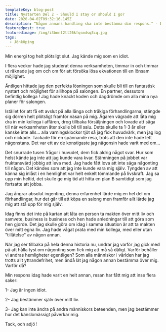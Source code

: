 ```yaml
---
templateKey: blog-post
title: Nystarten Del 2 - Should I stay or should I go?
date: 2020-04-02T09:32:16.145Z
description: “Någon annans handling ska inte bestämma din respons.” - Dalai Lama
featuredpost: true
featuredimage: /img/i3bnnl2tt26kfqsmdsq3cq.jpg
tags:
  - Jönköping
---
```

Min energi tog helt plötsligt slut. Jag kände mig som en idiot.

I flera veckor hade jag studerat denna verksamheten, timmar in och timmar ut räknade jag om och om för att försöka lösa ekvationen till en lönsam möjlighet. 

Äntligen hittade jag den perfekta lösningen som skulle bli till en fantastisk nystart och möjlighet för allihopa på salongen. En partner, dessutom befintlig kollega ! Jag hade knäckt koden och dagdrömde om alla mina nya planer för salongen.

Istället för att få ett avslut på alla långa och tråkiga förhandlingarna, stängde sig dörren helt plötsligt framför näsan på mig. Ägaren vägrade att låta mig dra in min kollega i affären,  drog tillbaka försäljningen och lovade att säga till när verksamheten åter skulle bli till salu. Detta skulle ta 1-3 år eller kanske inte alls... alla varningsklockor tjöt så jag fick huvudvärk, men jag log och nickade. Tackade för en spännande resa, trots att den inte hade lett någonstans. Det var ett av de konstigaste jag någonsin hade varit med om...

Det snurrade tusen frågor i huvudet, dem fick aldrig något svar. Hur som helst kände jag inte att jag kunde vara kvar. Stämningen på jobbet var fruktansvärd jobbig att leva med. Jag hade fått lova att inte säga någonting till någon. Det kändes som att jag inte kunde vara mig själv. Tyngden av att känna sig inlåst i en hemlighet var helt enkelt tömmande på livskraft. Jag sa upp min heltid, det skulle ge mig tid att hitta en plan B samtidigt som jag fortsatte att jobba.

Jag ångrar absolut ingenting, denna erfarenhet lärde mig en hel del om förhandlingar, hur det går till att köpa en salong men framför allt lärde jag mig att stå upp för mig själv.

Idag finns det inte på kartan att låta en person ta makten över mitt liv och samvete, business is business och hen hade anledningar till att göra som hen gjorde. Det jag skulle göra om idag i samma situation är att ta makten över mitt egna liv. Jag hade vågat prata med min kollega, med eller utan "tillåtelse" av någon annan. 

När jag ser tillbaka på hela denna historia nu, undrar jag varför jag gick med på att hålla tyst om någonting som fick mig att må så dåligt. Varför behåller vi andras hemligheter egentligen? Som alla människor i världen har jag trotts allt yttrandefrihet, men ändå lät jag någon annan bestämma över mig. Varför då?

Min respons idag hade varit en helt annan, resan har fått mig att inse flera saker:

1- Jag är ingen idiot.

2- Jag bestämmer själv över mitt liv. 

3- Jag kan inte ändra på andra människors beteenden, men jag bestämmer hur det känslomässigt påverkar mig.

Tack, och adjö !
